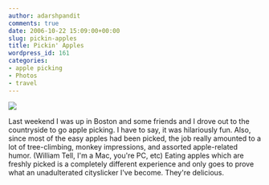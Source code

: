 ```yaml
---
author: adarshpandit
comments: true
date: 2006-10-22 15:09:00+00:00
slug: pickin-apples
title: Pickin' Apples
wordpress_id: 161
categories:
- apple picking
- Photos
- travel
---
```


[![](http://photos1.blogger.com/blogger/5119/270/320/IMG_5076.jpg)](http://photos1.blogger.com/blogger/5119/270/640/IMG_5076.jpg)

Last weekend I was up in Boston and some friends and I drove out to the countryside to go apple picking. I have to say, it was hilariously fun. Also, since most of the easy apples had been picked, the job really amounted to a lot of tree-climbing, monkey impressions, and assorted apple-related humor. (William Tell, I'm a Mac, you're PC, etc) Eating apples which are freshly picked is a completely different experience and only goes to prove what an unadulterated cityslicker I've become. They're delicious.
